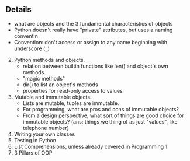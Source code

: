 ## Details
   - what are objects and the 3 fundamental characteristics of objects
   - Python doesn't really have "private" attributes, but uses a naming conventin
   - Convention: don't access or assign to any name beginning with underscore (`_`)
2. Python methods and objects.
   - relation between builtin functions like len() and object's own methods
   - "magic methods" 
   - dir() to list an object's methods
   - properties for read-only access to values
3. Mutable and immutable objects.
   - Lists are mutable, tuples are immutable.
   - For programming, what are pros and cons of immutable objects?
   - From a design perspective, what sort of things are good choice for immutable objects? (ans: things we thing of as just "values", like telephone number)
5. Writing your own classes
6. Testing in Python
7. List Comprehensions, unless already covered in Programming 1.
8. 3 Pillars of OOP
